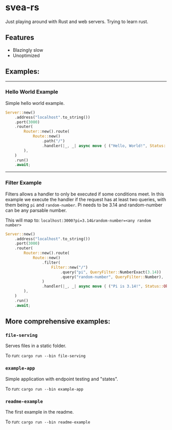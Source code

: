 # svea-rs

Just playing around with Rust and web servers. Trying to learn rust.

## Features

- Blazingly slow
- Unoptimized

## Examples:

---

### **Hello World Example**

Simple hello world example.

```rs
Server::new()
    .address("localhost".to_string())
    .port(3000)
    .router(
        Router::new().route(
            Route::new()
                .path("/")
                .handler(|_, _| async move { ("Hello, World!", Status::ImATeapot) }),
        ),
    )
    .run()
    .await;
```

---

### **Filter Example**

Filters allows a handler to only be executed if some conditions meet. In this example we execute the handler if the request has at least two queries, with them being `pi` and `random-number`. Pi needs to be 3.14 and random-number can be any parsable number.

This will map to: `localhost:3000?pi=3.14&random-number=<any random number>`

```rs
Server::new()
    .address("localhost".to_string())
    .port(3000)
    .router(
        Router::new().route(
            Route::new()
                .filter(
                    Filter::new("/")
                        .query("pi", QueryFilter::NumberExact(3.14))
                        .query("random-number", QueryFilter::Number),
                )
                .handler(|_, _| async move { ("Pi is 3.14!", Status::Ok) }),
        ),
    )
    .run()
    .await;
```

## More comprehensive examples:

### **`file-serving`**

Serves files in a static folder.

To run: `cargo run --bin file-serving`

### **`example-app`**

Simple application with endpoint testing and "states".

To run: `cargo run --bin example-app`

### **`readme-example`**

The first example in the readme.

To run: `cargo run --bin readme-example`
